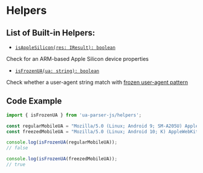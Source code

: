 # Helpers

## List of Built-in Helpers:

- [`isAppleSilicon(res: IResult): boolean`](/api/submodules/helpers/is-apple-silicon)

Check for an ARM-based Apple Silicon device properties

- [`isFrozenUA(ua: string): boolean`](/api/submodules/helpers/is-frozen-ua)

Check whether a user-agent string match with [frozen user-agent pattern](https://www.chromium.org/updates/ua-reduction/)

## Code Example

```js
import { isFrozenUA } from 'ua-parser-js/helpers';

const regularMobileUA = "Mozilla/5.0 (Linux; Android 9; SM-A205U) AppleWebKit/537.36 (KHTML, like Gecko) Chrome/93.0.1234.56 Mobile Safari/537.36";
const freezedMobileUA = "Mozilla/5.0 (Linux; Android 10; K) AppleWebKit/537.36 (KHTML, like Gecko) Chrome/93.0.0.0 Mobile Safari/537.36";

console.log(isFrozenUA(regularMobileUA));
// false

console.log(isFrozenUA(freezedMobileUA));
// true
```